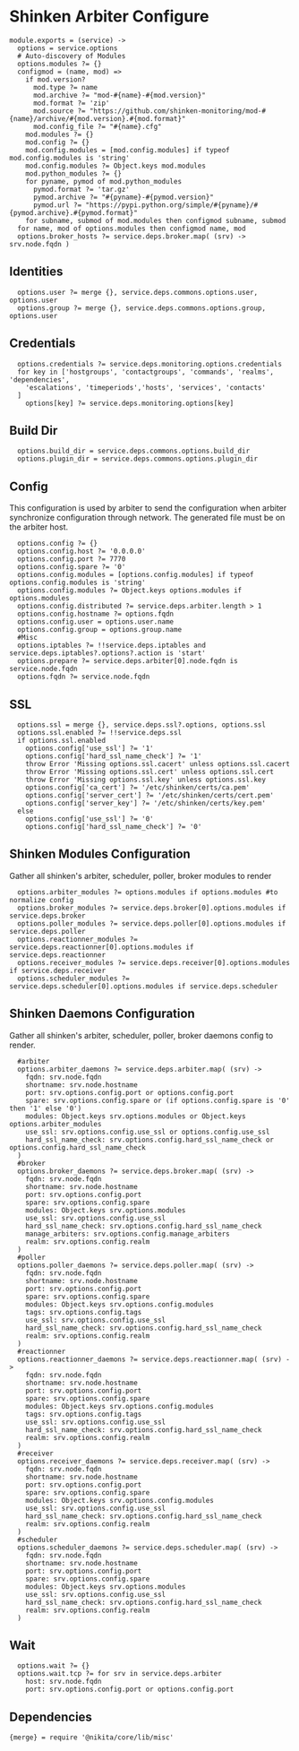 
# Shinken Arbiter Configure

    module.exports = (service) ->
      options = service.options
      # Auto-discovery of Modules
      options.modules ?= {}
      configmod = (name, mod) =>
        if mod.version?
          mod.type ?= name
          mod.archive ?= "mod-#{name}-#{mod.version}"
          mod.format ?= 'zip'
          mod.source ?= "https://github.com/shinken-monitoring/mod-#{name}/archive/#{mod.version}.#{mod.format}"
          mod.config_file ?= "#{name}.cfg"
        mod.modules ?= {}
        mod.config ?= {}
        mod.config.modules = [mod.config.modules] if typeof mod.config.modules is 'string'
        mod.config.modules ?= Object.keys mod.modules
        mod.python_modules ?= {}
        for pyname, pymod of mod.python_modules
          pymod.format ?= 'tar.gz'
          pymod.archive ?= "#{pyname}-#{pymod.version}"
          pymod.url ?= "https://pypi.python.org/simple/#{pyname}/#{pymod.archive}.#{pymod.format}"
        for subname, submod of mod.modules then configmod subname, submod
      for name, mod of options.modules then configmod name, mod
      options.broker_hosts ?= service.deps.broker.map( (srv) -> srv.node.fqdn )

## Identities

      options.user ?= merge {}, service.deps.commons.options.user, options.user
      options.group ?= merge {}, service.deps.commons.options.group, options.user

## Credentials
      
      options.credentials ?= service.deps.monitoring.options.credentials
      for key in ['hostgroups', 'contactgroups', 'commands', 'realms', 'dependencies', 
        'escalations', 'timeperiods','hosts', 'services', 'contacts'
      ]
        options[key] ?= service.deps.monitoring.options[key]

## Build Dir

      options.build_dir = service.deps.commons.options.build_dir
      options.plugin_dir = service.deps.commons.options.plugin_dir

## Config

This configuration is used by arbiter to send the configuration when arbiter
synchronize configuration through network. The generated file must be on the
arbiter host.

      options.config ?= {}
      options.config.host ?= '0.0.0.0'
      options.config.port ?= 7770
      options.config.spare ?= '0'
      options.config.modules = [options.config.modules] if typeof options.config.modules is 'string'
      options.config.modules ?= Object.keys options.modules if options.modules
      options.config.distributed ?= service.deps.arbiter.length > 1
      options.config.hostname ?= options.fqdn
      options.config.user = options.user.name
      options.config.group = options.group.name
      #Misc
      options.iptables ?= !!service.deps.iptables and service.deps.iptables?.options?.action is 'start'
      options.prepare ?= service.deps.arbiter[0].node.fqdn is service.node.fqdn
      options.fqdn ?= service.node.fqdn

## SSL

      options.ssl = merge {}, service.deps.ssl?.options, options.ssl
      options.ssl.enabled ?= !!service.deps.ssl
      if options.ssl.enabled
        options.config['use_ssl'] ?= '1'
        options.config['hard_ssl_name_check'] ?= '1'
        throw Error 'Missing options.ssl.cacert' unless options.ssl.cacert
        throw Error 'Missing options.ssl.cert' unless options.ssl.cert
        throw Error 'Missing options.ssl.key' unless options.ssl.key
        options.config['ca_cert'] ?= '/etc/shinken/certs/ca.pem'
        options.config['server_cert'] ?= '/etc/shinken/certs/cert.pem'
        options.config['server_key'] ?= '/etc/shinken/certs/key.pem'
      else
        options.config['use_ssl'] ?= '0'
        options.config['hard_ssl_name_check'] ?= '0'

## Shinken Modules Configuration
Gather all shinken's arbiter, scheduler, poller, broker modules to render

      options.arbiter_modules ?= options.modules if options.modules #to normalize config
      options.broker_modules ?= service.deps.broker[0].options.modules if service.deps.broker
      options.poller_modules ?= service.deps.poller[0].options.modules if service.deps.poller
      options.reactionner_modules ?= service.deps.reactionner[0].options.modules if service.deps.reactionner
      options.receiver_modules ?= service.deps.receiver[0].options.modules if service.deps.receiver
      options.scheduler_modules ?= service.deps.scheduler[0].options.modules if service.deps.scheduler

## Shinken Daemons Configuration
Gather all shinken's arbiter, scheduler, poller, broker daemons config to render.

      #arbiter
      options.arbiter_daemons ?= service.deps.arbiter.map( (srv) ->
        fqdn: srv.node.fqdn
        shortname: srv.node.hostname
        port: srv.options.config.port or options.config.port
        spare: srv.options.config.spare or (if options.config.spare is '0' then '1' else '0')
        modules: Object.keys srv.options.modules or Object.keys options.arbiter_modules
        use_ssl: srv.options.config.use_ssl or options.config.use_ssl
        hard_ssl_name_check: srv.options.config.hard_ssl_name_check or options.config.hard_ssl_name_check
      )
      #broker
      options.broker_daemons ?= service.deps.broker.map( (srv) ->
        fqdn: srv.node.fqdn
        shortname: srv.node.hostname
        port: srv.options.config.port
        spare: srv.options.config.spare
        modules: Object.keys srv.options.modules
        use_ssl: srv.options.config.use_ssl
        hard_ssl_name_check: srv.options.config.hard_ssl_name_check
        manage_arbiters: srv.options.config.manage_arbiters
        realm: srv.options.config.realm
      )
      #poller
      options.poller_daemons ?= service.deps.poller.map( (srv) ->
        fqdn: srv.node.fqdn
        shortname: srv.node.hostname
        port: srv.options.config.port
        spare: srv.options.config.spare
        modules: Object.keys srv.options.config.modules
        tags: srv.options.config.tags
        use_ssl: srv.options.config.use_ssl
        hard_ssl_name_check: srv.options.config.hard_ssl_name_check
        realm: srv.options.config.realm
      )
      #reactionner
      options.reactionner_daemons ?= service.deps.reactionner.map( (srv) ->
        fqdn: srv.node.fqdn
        shortname: srv.node.hostname
        port: srv.options.config.port
        spare: srv.options.config.spare
        modules: Object.keys srv.options.config.modules
        tags: srv.options.config.tags
        use_ssl: srv.options.config.use_ssl
        hard_ssl_name_check: srv.options.config.hard_ssl_name_check
        realm: srv.options.config.realm
      )
      #receiver
      options.receiver_daemons ?= service.deps.receiver.map( (srv) ->
        fqdn: srv.node.fqdn
        shortname: srv.node.hostname
        port: srv.options.config.port
        spare: srv.options.config.spare
        modules: Object.keys srv.options.config.modules
        use_ssl: srv.options.config.use_ssl
        hard_ssl_name_check: srv.options.config.hard_ssl_name_check
        realm: srv.options.config.realm
      )
      #scheduler
      options.scheduler_daemons ?= service.deps.scheduler.map( (srv) ->
        fqdn: srv.node.fqdn
        shortname: srv.node.hostname
        port: srv.options.config.port
        spare: srv.options.config.spare
        modules: Object.keys srv.options.modules
        use_ssl: srv.options.config.use_ssl
        hard_ssl_name_check: srv.options.config.hard_ssl_name_check
        realm: srv.options.config.realm
      )
            
## Wait

      options.wait ?= {}
      options.wait.tcp ?= for srv in service.deps.arbiter
        host: srv.node.fqdn
        port: srv.options.config.port or options.config.port

## Dependencies

    {merge} = require '@nikita/core/lib/misc'

